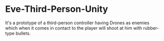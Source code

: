 # Eve-Third-Person-Unity
   It's a prototype of a third-person controller having Drones as enemies which when it comes in contact to the player will shoot at him with rubber-type bullets.
